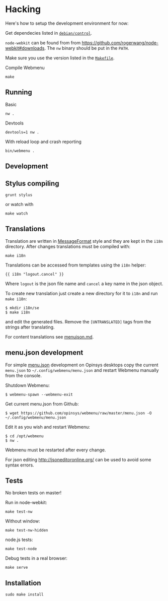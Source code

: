 # Hacking

Here's how to setup the development environment for now:

Get dependecies listed in [`debian/control`](https://github.com/opinsys/opinsys-debs/blob/master/packages/webmenu/debian/control).

`node-webkit` can be found from from <https://github.com/rogerwang/node-webkit#downloads>.
The `nw` binary should be put in the `PATH`.

Make sure you use the version listed in the [`Makefile`](https://github.com/opinsys/webmenu/blob/master/Makefile).

Compile Webmenu

    make

## Running

Basic

    nw .

Devtools

    devtools=1 nw .

With reload loop and crash reporting

    bin/webmenu .

## Development

## Stylus compiling

    grunt stylus

or watch with

    make watch

## Translations

Translation are written in [MessageFormat][] style and they are kept in the
`i18n` directory. After changes translations must be compiled with:

    make i18n

Translations can be accessed from templates using the `i18n` helper:

    {{ i18n "logout.cancel" }}

Where `logout` is the json file name and `cancel` a key name in the json
object.

To create new translation just create a new directory for it  to `i18n` and run
`make i18n`:

    $ mkdir i18n/se
    $ make i18n

and edit the generated files. Remove the `[UNTRANSLATED]` tags from the strings
after translating.

For content translations see [menujson.md][menujson_i18n].

## menu.json development

For simple [menu.json][] development on Opinsys desktops copy the current
`menu.json` to `~/.config/webmenu/menu.json` and restart Webmenu manually from
the console.

Shutdown Webmenu:

    $ webmenu-spawn --webmenu-exit

Get current menu.json from Github:

    $ wget https://github.com/opinsys/webmenu/raw/master/menu.json -O ~/.config/webmenu/menu.json

Edit it as you wish and restart Webmenu:

    $ cd /opt/webmenu
    $ nw .

Webmenu must be restarted after every change.

For json editing <http://jsoneditoronline.org/> can be used to avoid some
syntax errors.

## Tests

No broken tests on master!

Run in node-webkit:

    make test-nw

Without window:

    make test-nw-hidden

node.js tests:

    make test-node

Debug tests in a real browser:

    make serve

## Installation

    sudo make install


[Travis-CI]: https://travis-ci.org/opinsys/webmenu
[PhantomJS]: http://phantomjs.org/
[MessageFormat]: https://github.com/SlexAxton/messageformat.js
[menujson_i18n]: https://github.com/opinsys/webmenu/blob/master/docs/menujson.md#translations
[menu.json]: https://github.com/opinsys/webmenu/blob/master/docs/menujson.md

